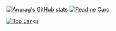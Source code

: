<!--
**KangJeoungMi/KangJeoungMi** is a ✨ _special_ ✨ repository because its `README.md` (this file) appears on your GitHub profile.

Here are some ideas to get you started:

- 🔭 I’m currently working on ...
- 🌱 I’m currently learning ...
- 👯 I’m looking to collaborate on ...
- 🤔 I’m looking for help with ...
- 💬 Ask me about ...
- 📫 How to reach me: ...
- 😄 Pronouns: ...
- ⚡ Fun fact: ...
-->

[![Anurag's GitHub stats](https://github-readme-stats.vercel.app/api?username=KangJeoungMi)](https://github.com/KangJeoungMi/github-readme-stats)
[![Readme Card](https://github-readme-stats.vercel.app/api/pin/?username=KangJeoungMi&repo=github-readme-stats)](https://github.com/KangJeoungMi/github-readme-stats)

[![Top Langs](https://github-readme-stats.vercel.app/api/top-langs/?username=KangJeoungMi&layout=compact)](https://github.com/KangJeoungMi/github-readme-stats)

